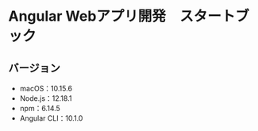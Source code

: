 # Angular Webアプリ開発　スタートブック

## バージョン
- macOS：10.15.6
- Node.js：12.18.1
- npm：6.14.5
- Angular CLI：10.1.0
